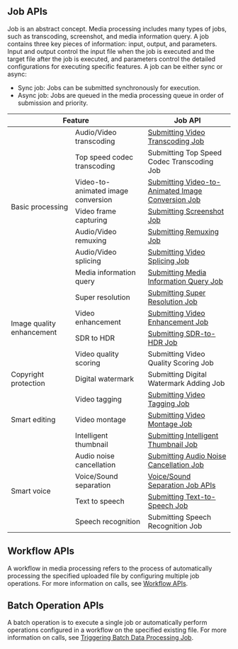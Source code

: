 ## Job APIs

Job is an abstract concept. Media processing includes many types of jobs, such as transcoding, screenshot, and media information query.
A job contains three key pieces of information: input, output, and parameters. Input and output control the input file when the job is executed and the target file after the job is executed, and parameters control the detailed configurations for executing specific features.
A job can be either sync or async:
- Sync job: Jobs can be submitted synchronously for execution.
- Async job: Jobs are queued in the media processing queue in order of submission and priority.

<table>
<thead>
<tr>
<th colspan=2>Feature</th>
<th>Job API</th>
</tr>
</thead>
<tbody><tr>
<td rowspan=7>Basic processing</td>
<td>Audio/Video transcoding</td>
<td><a href="https://intl.cloud.tencent.com/document/product/1045/48941">Submitting Video Transcoding Job</a></td>
</tr>
<tr>
<td>Top speed codec transcoding</td>
<td>Submitting Top Speed Codec Transcoding Job</td>
</tr>
<tr>
<td>Video-to-animated image conversion</td>
<td><a href="https://intl.cloud.tencent.com/document/product/1045/49569">Submitting Video-to-Animated Image Conversion Job</a></td>
</tr>
<tr>
<td>Video frame capturing</td>
<td><a href="https://intl.cloud.tencent.com/document/product/1045/48938">Submitting Screenshot Job</a></td>
</tr>
<tr>
<td>Audio/Video remuxing</td>
<td><a href="https://intl.cloud.tencent.com/document/product/1045/48936">Submitting Remuxing Job</a></td>
</tr>
<tr>
<td>Audio/Video splicing</td>
<td><a href="https://intl.cloud.tencent.com/document/product/1045/48929">Submitting Video Splicing Job</a></td>
</tr>
<tr>
<td>Media information query</td>
<td><a href="https://intl.cloud.tencent.com/document/product/1045/48932">Submitting Media Information Query Job</a></td>
</tr>
<tr>
<td rowspan=4>Image quality enhancement</td>
<td>Super resolution</td>
<td><a href="https://intl.cloud.tencent.com/document/product/1045/48940">Submitting Super Resolution Job</a></td>
</tr>
<tr>
<td>Video enhancement</td>
<td><a href="https://intl.cloud.tencent.com/document/product/1045/48944">Submitting Video Enhancement Job</a></td>
</tr>
<tr>
<td>SDR to HDR</td>
<td><a href="https://intl.cloud.tencent.com/document/product/1045/48935">Submitting SDR-to-HDR Job</a></td>
</tr>
<tr>
<td>Video quality scoring</td>
<td>Submitting Video Quality Scoring Job</td>
</tr>
<tr>
<td>Copyright protection</td>
<td>Digital watermark</td>
<td>Submitting Digital Watermark Adding Job</td>
</tr>
<tr>
<td rowspan=3>Smart editing</td>
<td>Video tagging</td>
<td><a href="https://intl.cloud.tencent.com/document/product/1045/48945">Submitting Video Tagging Job</a></td>
</tr>
<tr>
<td>Video montage</td>
<td><a href="https://intl.cloud.tencent.com/document/product/1045/48943">Submitting Video Montage Job</a></td>
</tr>
<tr>
<td>Intelligent thumbnail</td>
<td><a href="https://intl.cloud.tencent.com/document/product/1045/48937">Submitting Intelligent Thumbnail Job</a></td>
</tr>
<tr>
<td rowspan=4>Smart voice</td>
<td>Audio noise cancellation</td>
<td><a href="https://intl.cloud.tencent.com/document/product/1045/48933">Submitting Audio Noise Cancellation Job</a></td>
</tr>
<tr>
<td>Voice/Sound separation</td>
<td><a href="https://intl.cloud.tencent.com/document/product/1045/48946">Voice/Sound Separation Job APIs</a></td>
</tr>
<tr>
<td>Text to speech</td>
<td><a href="https://intl.cloud.tencent.com/document/product/1045/48942">Submitting Text-to-Speech Job</a></td>
</tr>
<tr>
<td>Speech recognition</td>
<td>Submitting Speech Recognition Job</td>
</tr>
</tbody></table>

## Workflow APIs

A workflow in media processing refers to the process of automatically processing the specified uploaded file by configuring multiple job operations. For more information on calls, see [Workflow APIs](https://www.tencentcloud.com/document/product/1045/43618).

## Batch Operation APIs

A batch operation is to execute a single job or automatically perform operations configured in a workflow on the specified existing file. For more information on calls, see [Triggering Batch Data Processing Job](https://www.tencentcloud.com/document/product/1045/47029).

